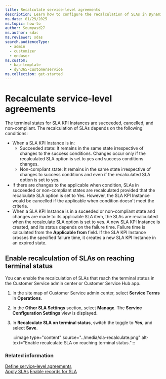 ```yaml
---
title: Recalculate service-level agreements
description: Learn how to configure the recalculation of SLAs in Dynamics 365 Customer Service.
ms.date: 01/29/2025
ms.topic: how-to
author: Soumyasd27
ms.author: sdas
ms.reviewer: sdas
search.audienceType: 
  - admin
  - customizer
  - enduser
ms.custom: 
  - bap-template
  - dyn365-customerservice
ms.collection: get-started
---
```


# Recalculate service-level agreements

The terminal states for SLA KPI Instances are succeeded, cancelled, and non-compliant. The recalculation of SLAs depends on the following conditions:

- When a SLA KPI Instance is in:
    - Succeeded state: It remains in the same state irrespective of changes to the success conditions. Changes occur only if the recalculated SLA option is set to yes and success conditions changes.
    - Non-compliant state: It remains in the same state irrespective of changes to success conditions and even if the recalculated SLA option is set to yes.
- If there are changes to the applicable when condition, SLAs in succeeded or non-compliant states are recalculated provided that the recalculate SLA option is set to Yes. However, the SLA KPI Instance would be cancelled if the applicable when condition doesn't meet the criteria.
- When a SLA KPI Instance is in a suceeded or non-compliant state and changes are made to its applicable SLA item, the SLAs are recalculated when the recalculate SLA option is set to yes. A new SLA KPI Instance is created, and its status depends on the failure time. Failure time is calculated from the **Applicable from** field. If the SLA KPI Instance crosses the specified failure time, it creates a new SLA KPI Instance in an expired state.

## Enable recalculation of SLAs on reaching terminal status

You can enable the recalculation of SLAs that reach the terminal status in the Customer Service admin center or Customer Service Hub app.

1. In the site map of Customer Service admin center, select **Service Terms** in **Operations**.

1. In the **Other SLA Settings** section, select **Manage**. The **Service Configuration Settings** view is displayed.

1. In **Recalculate SLA on terminal status**, switch the toggle to **Yes**, and select **Save**.

    :::image type="content" source="../media/sla-recalculate.png" alt-text="Enable recalculate SLA on reaching terminal status.":::


### Related information

[Define service-level agreements](define-service-level-agreements.md)  
[Apply SLAs](apply-slas.md#apply-slas) 
[Enable records for SLA](enable-entities-service-level-agreements.md)  
